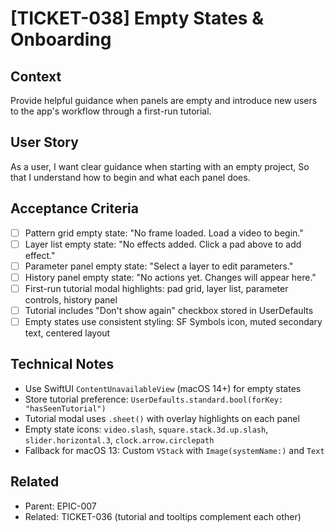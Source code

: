 # [TICKET-038] Empty States & Onboarding

## Context
Provide helpful guidance when panels are empty and introduce new users to the app's workflow through a first-run tutorial.

## User Story
As a user,
I want clear guidance when starting with an empty project,
So that I understand how to begin and what each panel does.

## Acceptance Criteria
- [ ] Pattern grid empty state: "No frame loaded. Load a video to begin."
- [ ] Layer list empty state: "No effects added. Click a pad above to add effect."
- [ ] Parameter panel empty state: "Select a layer to edit parameters."
- [ ] History panel empty state: "No actions yet. Changes will appear here."
- [ ] First-run tutorial modal highlights: pad grid, layer list, parameter controls, history panel
- [ ] Tutorial includes "Don't show again" checkbox stored in UserDefaults
- [ ] Empty states use consistent styling: SF Symbols icon, muted secondary text, centered layout

## Technical Notes
- Use SwiftUI `ContentUnavailableView` (macOS 14+) for empty states
- Store tutorial preference: `UserDefaults.standard.bool(forKey: "hasSeenTutorial")`
- Tutorial modal uses `.sheet()` with overlay highlights on each panel
- Empty state icons: `video.slash`, `square.stack.3d.up.slash`, `slider.horizontal.3`, `clock.arrow.circlepath`
- Fallback for macOS 13: Custom `VStack` with `Image(systemName:)` and `Text`

## Related
- Parent: EPIC-007
- Related: TICKET-036 (tutorial and tooltips complement each other)
